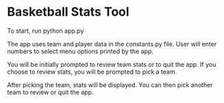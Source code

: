 # Basketball Stats Tool

To start, run python app.py

The app uses team and player data in the constants.py file.
User will enter numbers to select menu options printed by the app.

You will be initially prompted to review team stats or to quit the app.
If you choose to review stats, you will be prompted to pick a team.

After picking the team, stats will be displayed.
You can then pick another team to review or quit the app.
